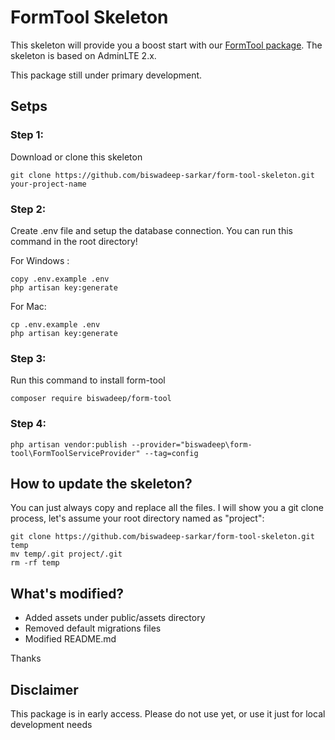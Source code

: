 # FormTool Skeleton

This skeleton will provide you a boost start with our <a href="https://github.com/biswadeep-sarkar/form-tool" target="blank">FormTool package</a>. The skeleton is based on AdminLTE 2.x.

This package still under primary development.

## Setps

### Step 1:
Download or clone this skeleton
```
git clone https://github.com/biswadeep-sarkar/form-tool-skeleton.git your-project-name
```

### Step 2:
Create .env file and setup the database connection. You can run this command in the root directory!

For Windows :
```
copy .env.example .env
php artisan key:generate
```

For Mac:
```
cp .env.example .env
php artisan key:generate
```

### Step 3:
Run this command to install form-tool
```
composer require biswadeep/form-tool
```

### Step 4:
```
php artisan vendor:publish --provider="biswadeep\form-tool\FormToolServiceProvider" --tag=config
```

## How to update the skeleton?
You can just always copy and replace all the files.
I will show you a git clone process, let's assume your root directory named as "project":
```
git clone https://github.com/biswadeep-sarkar/form-tool-skeleton.git temp
mv temp/.git project/.git
rm -rf temp
```

## What's modified?
- Added assets under public/assets directory
- Removed default migrations files
- Modified README.md

Thanks

## Disclaimer
This package is in early access.
Please do not use yet, or use it just for local development needs